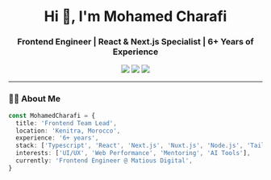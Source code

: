 <h1 align="center">Hi 👋, I'm Mohamed Charafi</h1>
<h3 align="center">Frontend Engineer | React & Next.js Specialist | 6+ Years of Experience</h3>

<p align="center">
  <a href="mailto:mohameddcharafi@gmail.com"><img src="https://img.shields.io/badge/email-mohameddcharafi@gmail.com-red?style=flat-square&logo=gmail"></a>
  <a href="https://linkedin.com/in/yourusername"><img src="https://img.shields.io/badge/LinkedIn-Connect-blue?style=flat-square&logo=linkedin"></a>
  <a href="https://your-portfolio.com"><img src="https://img.shields.io/badge/Portfolio-Website-green?style=flat-square&logo=google-chrome"></a>
</p>

---

### 🧑‍💻 About Me

```ts
const MohamedCharafi = {
  title: 'Frontend Team Lead',
  location: 'Kenitra, Morocco',
  experience: '6+ years',
  stack: ['Typescript', 'React', 'Next.js', 'Nuxt.js', 'Node.js', 'Tailwind CSS', 'Docker' ],
  interests: ['UI/UX', 'Web Performance', 'Mentoring', 'AI Tools'],
  currently: 'Frontend Engineer @ Matious Digital',
}
